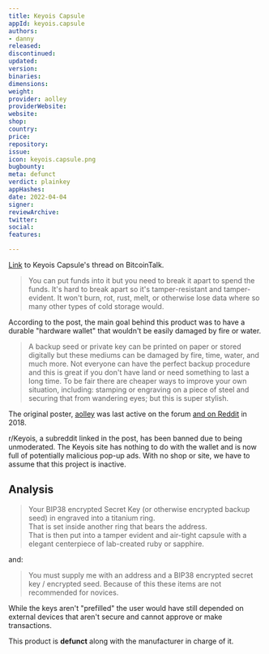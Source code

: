 ```yaml
---
title: Keyois Capsule
appId: keyois.capsule
authors:
- danny
released: 
discontinued: 
updated: 
version: 
binaries: 
dimensions: 
weight: 
provider: aolley
providerWebsite: 
website: 
shop: 
country: 
price: 
repository: 
issue: 
icon: keyois.capsule.png
bugbounty: 
meta: defunct
verdict: plainkey
appHashes: 
date: 2022-04-04
signer: 
reviewArchive: 
twitter: 
social: 
features: 

---
```


[Link](https://bitcointalk.org/index.php?topic=1659001.0) to Keyois Capsule's thread on BitcoinTalk.

> You can put funds into it but you need to break it apart to spend the funds.
It's hard to break apart so it's tamper-resistant and tamper-evident. It won't burn, rot, rust, melt, or otherwise lose data where so many other types of cold storage would.

According to the post, the main goal behind this product was to have a durable "hardware wallet" that wouldn't be easily damaged by fire or water.

> A backup seed or private key can be printed on paper or stored digitally but these mediums can be damaged by fire, time, water, and much more. Not everyone can have the perfect backup procedure and this is great if you don't have land or need something to last a long time.
To be fair there are cheaper ways to improve your own situation, including: stamping or engraving on a piece of steel and securing that from wandering eyes; but this is super stylish.

The original poster, [aolley](https://bitcointalk.org/index.php?action=profile;u=407182) was last active on the forum [and on Reddit](https://www.reddit.com/user/ProfBitcoin/) in 2018.

r/Keyois, a subreddit linked in the post, has been banned due to being unmoderated. The Keyois site has nothing to do with the wallet and is now full of potentially malicious pop-up ads. With no shop or site, we have to assume that this project is inactive.

## Analysis 

> Your BIP38 encrypted Secret Key (or otherwise encrypted backup seed) in engraved into a titanium ring.    
That is set inside another ring that bears the address.    
That is then put into a tamper evident and air-tight capsule with a elegant centerpiece of lab-created ruby or sapphire.  

and: 

> You must supply me with an address and a BIP38 encrypted secret key / encrypted seed. Because of this these items are not recommended for novices.

While the keys aren't "prefilled" the user would have still depended on external devices that aren't secure and cannot approve or make transactions. 
 
This product is **defunct** along with the manufacturer in charge of it.
